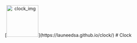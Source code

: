 <center>
[<img src="https://hadrianlau.com/wp-content/uploads/2023/09/image_2023-09-22_102841493.png" alt="clock_img" width=100>](https://launeedsa.github.io/clock/)
# Clock
</center>
